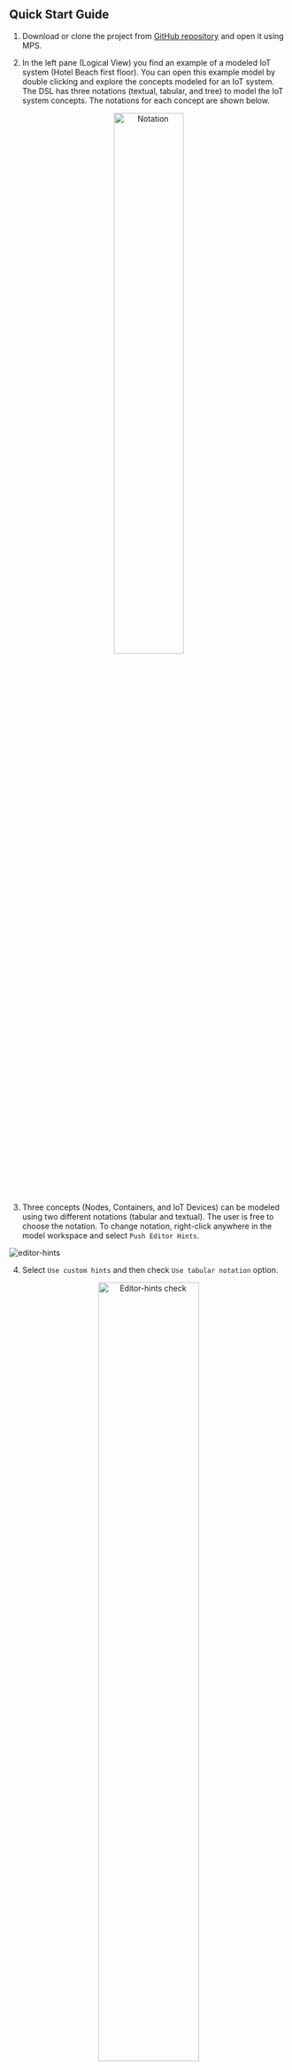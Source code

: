 ## Quick Start Guide

1.	Download or clone the project from [GitHub repository](https://github.com/SOM-Research/selfadaptive-IoT-DSL.git) and open it using MPS.

2.	In the left pane (Logical View) you find an example of a modeled IoT system (Hotel Beach first floor). You can open this example model by double clicking and explore the concepts modeled for an IoT system. The DSL has three notations (textual, tabular, and tree) to model the IoT system concepts. The notations for each concept are shown below.

<p align="center">
<img src="https://github.com/SOM-Research/selfadaptive-IoT-DSL/blob/main/docs/img/notation.PNG" alt="Notation" style="width:50%;"/>
</p>

3.	Three concepts (Nodes, Containers, and IoT Devices) can be modeled using two different notations (tabular and textual). The user is free to choose the notation. To change notation, right-click anywhere in the model workspace and select `Push Editor Hints`.

![editor-hints](img/editor-hints-1.PNG)

4. Select `Use custom hints` and then check `Use tabular notation` option.

<p align="center">
<img src="https://github.com/SOM-Research/selfadaptive-IoT-DSL/blob/main/docs/img/editor-hints-2.PNG" alt="Editor-hints check" style="width:60%;"/>
</p>

5. Now, you can see the model in tabular notation for the nodes, their software containers, and the IoT devices.


# Create New Model

1. You can create new solution by right clicking on `selfadaptive-IoT-DSL -> New -> Solution`

<p align="center">
<img src="https://github.com/SOM-Research/selfadaptive-IoT-DSL/blob/main/docs/img/new-solution.PNG" alt="Create new solution" style="width:70%;"/>
</p>

2. Then, create a new model by right clicking on your `NewSolution -> New -> Model`

<p align="center">
<img src="https://github.com/SOM-Research/selfadaptive-IoT-DSL/blob/main/docs/img/new-model.PNG" alt="Create new model" style="width:70%;"/>
</p>

3. When you are creating a model, you have add **IoT_runtime** to `Used Languages`.

<p align="center">
<img src="https://github.com/SOM-Research/selfadaptive-IoT-DSL/blob/main/docs/img/choose-language.PNG" alt="Language" style="width:70%;"/>
</p>

4. Finally, you can create a new IoT System model.

<p align="center">
<img src="https://github.com/SOM-Research/selfadaptive-IoT-DSL/blob/main/docs/img/new-iot.PNG" alt="New IoT System" style="width:70%;"/>
</p>

> _Note: You will need to create two other templates: (1) `Sensors And Actuators Type` to define the list of sensors and actuators types, and (2) `List_Of_Metrics` to define the list of QoS and infrastructure metrics that you will be able to relate in the adaptation rules. You can explore these two models in our sandbox model._


# IoT System Modeling

1. When you create a new model, you get a template for specifying the IoT system.

![template](img/template.PNG)

2. To model any aspect of the IoT system, just press the *Enter* key in the corresponding section and you will get a template with the attributes to be specified. For example, to model an application, press *Enter* in the *Applications* section, you will get the model portion as shown below.

![apps](img/applications.PNG)

3. Some fields can be supported with the MPS autocomplete function. For example, when creating a new node, it is necessary to select the node type. To do this, press the *Enter* key in the *Nodes* section, and then the auto-complete function (by pressing `Ctrl+space` on windows or `Cmd+space` on MacOS). This will allow you to select one of the three types of nodes.

![nodes](img/nodes.PNG)

4. You can use the autocomplete function on any of the fields or attributes of a concept. In the example of the following image, we have defined two subregions. Then, when modeling the region of an Edge node, we can use the autocomplete function to quickly select one of the subregions we defined earlier.

![region-node](img/region-node.PNG)


# Code Generation

1. To generate the code once the IoT system model is finished, right click on the model and select `Rebuild Model 'solution.model'`.

<p align="center">
![code](img/rebuild-model.png)
</p>

2. If the model contains no errors, the generated code can be viewed in the directory `<<project_directory>>/solutions/<<solution_name>>/source_gen/<<solution_name>>/<<model_name>>`. The folders and generated code should look like this:

<p align="center">
<img src="https://github.com/SOM-Research/selfadaptive-IoT-DSL/blob/main/docs/img/start-script.png" alt="Code generation" style="width:80%;"/>
</p>